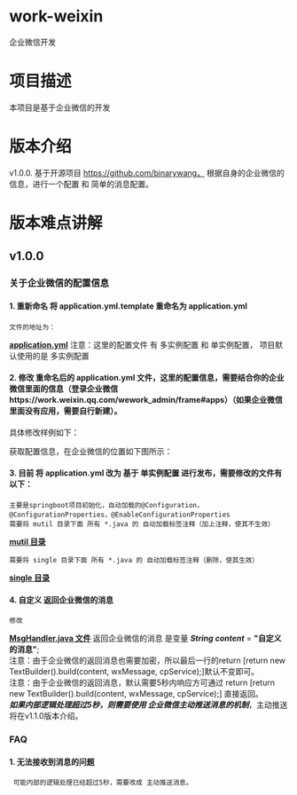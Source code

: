 # work-weixin
 企业微信开发

# 项目描述
 本项目是基于企业微信的开发


# 版本介绍
v1.0.0. 基于开源项目 https://github.com/binarywang， 根据自身的企业微信的信息，进行一个配置 和 简单的消息配置。


# 版本难点讲解
## v1.0.0
### 关于企业微信的配置信息 
#### 1. 重新命名 将 application.yml.template 重命名为 application.yml
    文件的地址为： 
   **[application.yml](https://github.com/binarywang/weixin-java-cp-demo/blob/master/src/main/resources/application.yml.template)**
    注意：这里的配置文件 有 多实例配置 和 单实例配置， 项目默认使用的是 多实例配置

#### 2. 修改 重命名后的 application.yml 文件，这里的配置信息，需要结合你的企业微信里面的信息（登录企业微信https://work.weixin.qq.com/wework_admin/frame#apps）（如果企业微信里面没有应用，需要自行新建）。
   具体修改样例如下：
   
   获取配置信息，在企业微信的位置如下图所示：
   
#### 3. 目前 将 application.yml 改为 基于 单实例配置 进行发布，需要修改的文件有以下：
    主要是springboot项目初始化，自动加载的@Configuration，@ConfigurationProperties，@EnableConfigurationProperties
    需要将 mutil 目录下面 所有 *.java 的 自动加载标签注释（加上注释，使其不生效）
   **[mutil 目录](https://github.com/binarywang/weixin-java-cp-demo/tree/master/src/main/java/com/github/binarywang/demo/wx/cp/config/mutil)**

    需要将 single 目录下面 所有 *.java 的 自动加载标签注释（删除，使其生效）
   **[single 目录](https://github.com/binarywang/weixin-java-cp-demo/tree/master/src/main/java/com/github/binarywang/demo/wx/cp/config/single)**


#### 4. 自定义 返回企业微信的消息
    修改  
   **[MsgHandler.java 文件](https://github.com/binarywang/weixin-java-cp-demo/blob/master/src/main/java/com/github/binarywang/demo/wx/cp/handler/MsgHandler.java)**
    返回企业微信的消息 是变量 ***String content*** = **"自定义的消息"**;
    <BR>注意：由于企业微信的返回消息也需要加密，所以最后一行的return [return new TextBuilder().build(content, wxMessage, cpService);]默认不变即可。
    <BR>注意：由于企业微信的返回消息，默认需要5秒内响应方可通过 return [return new TextBuilder().build(content, wxMessage, cpService);] 直接返回。
    <BR>      ***如果内部逻辑处理超过5秒，则需要使用 企业微信主动推送消息的机制***，主动推送将在v1.1.0版本介绍。


### FAQ
#### 1. 无法接收到消息的问题
     可能内部的逻辑处理已经超过5秒，需要改成 主动推送消息。        
   
